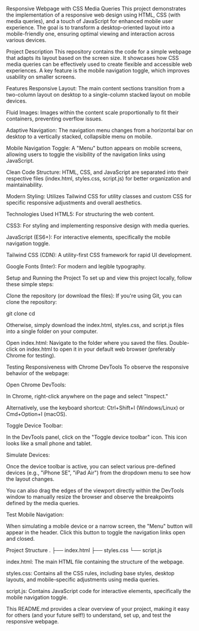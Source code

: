 Responsive Webpage with CSS Media Queries
This project demonstrates the implementation of a responsive web design using HTML, CSS (with media queries), and a touch of JavaScript for enhanced mobile user experience. The goal is to transform a desktop-oriented layout into a mobile-friendly one, ensuring optimal viewing and interaction across various devices.

Project Description
This repository contains the code for a simple webpage that adapts its layout based on the screen size. It showcases how CSS media queries can be effectively used to create flexible and accessible web experiences. A key feature is the mobile navigation toggle, which improves usability on smaller screens.

Features
Responsive Layout: The main content sections transition from a two-column layout on desktop to a single-column stacked layout on mobile devices.

Fluid Images: Images within the content scale proportionally to fit their containers, preventing overflow issues.

Adaptive Navigation: The navigation menu changes from a horizontal bar on desktop to a vertically stacked, collapsible menu on mobile.

Mobile Navigation Toggle: A "Menu" button appears on mobile screens, allowing users to toggle the visibility of the navigation links using JavaScript.

Clean Code Structure: HTML, CSS, and JavaScript are separated into their respective files (index.html, styles.css, script.js) for better organization and maintainability.

Modern Styling: Utilizes Tailwind CSS for utility classes and custom CSS for specific responsive adjustments and overall aesthetics.

Technologies Used
HTML5: For structuring the web content.

CSS3: For styling and implementing responsive design with media queries.

JavaScript (ES6+): For interactive elements, specifically the mobile navigation toggle.

Tailwind CSS (CDN): A utility-first CSS framework for rapid UI development.

Google Fonts (Inter): For modern and legible typography.

Setup and Running the Project
To set up and view this project locally, follow these simple steps:

Clone the repository (or download the files):
If you're using Git, you can clone the repository:

git clone <repository-url>
cd <repository-name>

Otherwise, simply download the index.html, styles.css, and script.js files into a single folder on your computer.

Open index.html:
Navigate to the folder where you saved the files. Double-click on index.html to open it in your default web browser (preferably Chrome for testing).

Testing Responsiveness with Chrome DevTools
To observe the responsive behavior of the webpage:

Open Chrome DevTools:

In Chrome, right-click anywhere on the page and select "Inspect."

Alternatively, use the keyboard shortcut: Ctrl+Shift+I (Windows/Linux) or Cmd+Option+I (macOS).

Toggle Device Toolbar:

In the DevTools panel, click on the "Toggle device toolbar" icon. This icon looks like a small phone and tablet.

Simulate Devices:

Once the device toolbar is active, you can select various pre-defined devices (e.g., "iPhone SE", "iPad Air") from the dropdown menu to see how the layout changes.

You can also drag the edges of the viewport directly within the DevTools window to manually resize the browser and observe the breakpoints defined by the media queries.

Test Mobile Navigation:

When simulating a mobile device or a narrow screen, the "Menu" button will appear in the header. Click this button to toggle the navigation links open and closed.

Project Structure
.
├── index.html
├── styles.css
└── script.js

index.html: The main HTML file containing the structure of the webpage.

styles.css: Contains all the CSS rules, including base styles, desktop layouts, and mobile-specific adjustments using media queries.

script.js: Contains JavaScript code for interactive elements, specifically the mobile navigation toggle.

This README.md provides a clear overview of your project, making it easy for others (and your future self!) to understand, set up, and test the responsive webpage.
